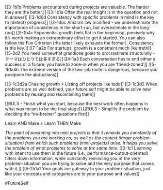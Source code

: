 [[3-1b1b Problems encountered during projects are valuable. The harder they are the better.]]
[[3-1b1a Often the real insight is in the question and not in answer]]
[[3-1d6d Consistency with specific problems in mind is the key to (detect) progress]]
[[3-1d6c Amara’s law modified - we underestimate the importance of consistency in the short-run, but overestimate in the long-run]]
[[5-1b4c Exponential growth feels flat in the beginning, precisely why it’s worth making an extraordinary effort to get it started. You can also follow the Fun Criterion (the latter likely exhausts the former). Consistency is the key.]]
[[7-1a2b For startups, growth is a constraint much like truth]]
[[5-2d2 You need somewhat grandiose goals to procrastinate structurally - テーマはひとつでは多すぎる]]
[[4-1a3 Each conversation has to end either a success or a failure, you have to zone-in when you are ‘friend-zoned’]]
[[5-1b1a4b The extreme version of the two-job route is dangerous, because you postpone the abductions]]

[[3-1c3d2a Chasing growth ≠ Listing off projects like todo]]
[[3-1c3d3 When problems are so well defined, your future self might be able to solve new problems by reusing and recombining them]]

[[RUL3 - Finish what you start, because the best work often happens in what was meant to be the final stage]]
[[RUL3 - Simplify the problem by deciding the “no-brainer” questions first]]

Learn AND Make ≠ Learn THEN Make

*The point of packeting into mini projects is that it reminds you constantly of the problems you are working on, as well as the context (larger problem-situation) from which such problems (mini-projects) arise. It helps you solve the problem of what problems to solve at the same time.*
[[3-1c1 Learning with intent to use them in the future (i.e., performance-output-oriented) filters down information, while constantly reminding you of the very problem-situation you are trying to solve and the very purpose that comes with it.]] 
[[5-2b1a1 Your goals are gateway to your problem-situation, just like your concepts and categories are to your purpose and values]]

#FutureSelf 
